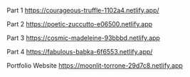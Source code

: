 Part 1 https://courageous-truffle-1102a4.netlify.app/

Part 2 https://poetic-zuccutto-e06500.netlify.app

Part 3 https://cosmic-madeleine-93bbbd.netlify.app

Part 4 https://fabulous-babka-6f6553.netlify.app/

Portfolio Website https://moonlit-torrone-29d7c8.netlify.app